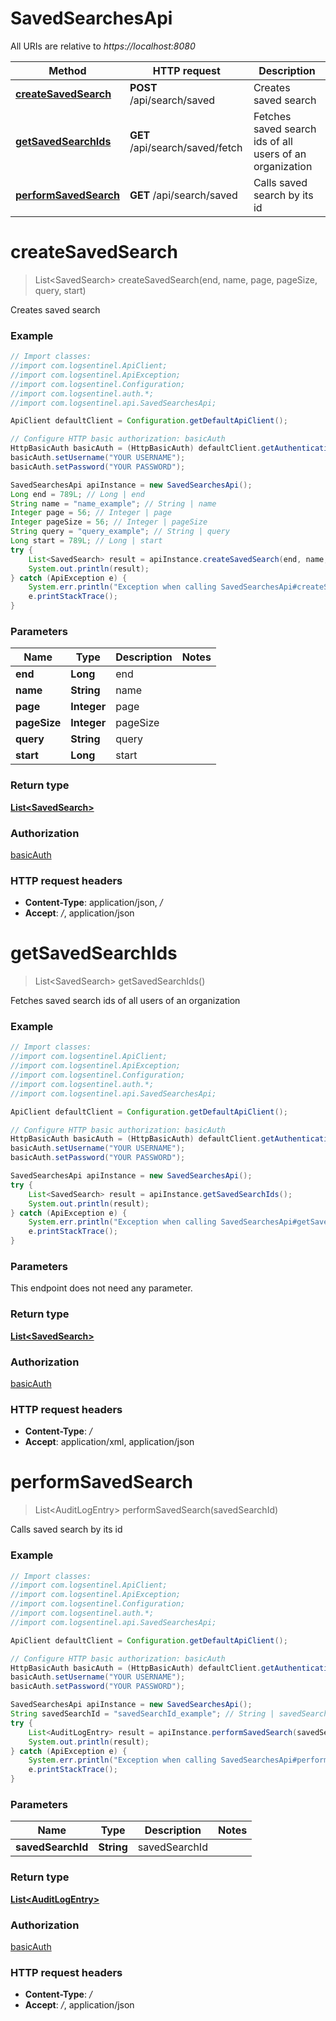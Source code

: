 # SavedSearchesApi

All URIs are relative to *https://localhost:8080*

Method | HTTP request | Description
------------- | ------------- | -------------
[**createSavedSearch**](SavedSearchesApi.md#createSavedSearch) | **POST** /api/search/saved | Creates saved search
[**getSavedSearchIds**](SavedSearchesApi.md#getSavedSearchIds) | **GET** /api/search/saved/fetch | Fetches saved search ids of all users of an organization
[**performSavedSearch**](SavedSearchesApi.md#performSavedSearch) | **GET** /api/search/saved | Calls saved search by its id


<a name="createSavedSearch"></a>
# **createSavedSearch**
> List&lt;SavedSearch&gt; createSavedSearch(end, name, page, pageSize, query, start)

Creates saved search

### Example
```java
// Import classes:
//import com.logsentinel.ApiClient;
//import com.logsentinel.ApiException;
//import com.logsentinel.Configuration;
//import com.logsentinel.auth.*;
//import com.logsentinel.api.SavedSearchesApi;

ApiClient defaultClient = Configuration.getDefaultApiClient();

// Configure HTTP basic authorization: basicAuth
HttpBasicAuth basicAuth = (HttpBasicAuth) defaultClient.getAuthentication("basicAuth");
basicAuth.setUsername("YOUR USERNAME");
basicAuth.setPassword("YOUR PASSWORD");

SavedSearchesApi apiInstance = new SavedSearchesApi();
Long end = 789L; // Long | end
String name = "name_example"; // String | name
Integer page = 56; // Integer | page
Integer pageSize = 56; // Integer | pageSize
String query = "query_example"; // String | query
Long start = 789L; // Long | start
try {
    List<SavedSearch> result = apiInstance.createSavedSearch(end, name, page, pageSize, query, start);
    System.out.println(result);
} catch (ApiException e) {
    System.err.println("Exception when calling SavedSearchesApi#createSavedSearch");
    e.printStackTrace();
}
```

### Parameters

Name | Type | Description  | Notes
------------- | ------------- | ------------- | -------------
 **end** | **Long**| end |
 **name** | **String**| name |
 **page** | **Integer**| page |
 **pageSize** | **Integer**| pageSize |
 **query** | **String**| query |
 **start** | **Long**| start |

### Return type

[**List&lt;SavedSearch&gt;**](SavedSearch.md)

### Authorization

[basicAuth](../README.md#basicAuth)

### HTTP request headers

 - **Content-Type**: application/json, */*
 - **Accept**: */*, application/json

<a name="getSavedSearchIds"></a>
# **getSavedSearchIds**
> List&lt;SavedSearch&gt; getSavedSearchIds()

Fetches saved search ids of all users of an organization

### Example
```java
// Import classes:
//import com.logsentinel.ApiClient;
//import com.logsentinel.ApiException;
//import com.logsentinel.Configuration;
//import com.logsentinel.auth.*;
//import com.logsentinel.api.SavedSearchesApi;

ApiClient defaultClient = Configuration.getDefaultApiClient();

// Configure HTTP basic authorization: basicAuth
HttpBasicAuth basicAuth = (HttpBasicAuth) defaultClient.getAuthentication("basicAuth");
basicAuth.setUsername("YOUR USERNAME");
basicAuth.setPassword("YOUR PASSWORD");

SavedSearchesApi apiInstance = new SavedSearchesApi();
try {
    List<SavedSearch> result = apiInstance.getSavedSearchIds();
    System.out.println(result);
} catch (ApiException e) {
    System.err.println("Exception when calling SavedSearchesApi#getSavedSearchIds");
    e.printStackTrace();
}
```

### Parameters
This endpoint does not need any parameter.

### Return type

[**List&lt;SavedSearch&gt;**](SavedSearch.md)

### Authorization

[basicAuth](../README.md#basicAuth)

### HTTP request headers

 - **Content-Type**: */*
 - **Accept**: application/xml, application/json

<a name="performSavedSearch"></a>
# **performSavedSearch**
> List&lt;AuditLogEntry&gt; performSavedSearch(savedSearchId)

Calls saved search by its id

### Example
```java
// Import classes:
//import com.logsentinel.ApiClient;
//import com.logsentinel.ApiException;
//import com.logsentinel.Configuration;
//import com.logsentinel.auth.*;
//import com.logsentinel.api.SavedSearchesApi;

ApiClient defaultClient = Configuration.getDefaultApiClient();

// Configure HTTP basic authorization: basicAuth
HttpBasicAuth basicAuth = (HttpBasicAuth) defaultClient.getAuthentication("basicAuth");
basicAuth.setUsername("YOUR USERNAME");
basicAuth.setPassword("YOUR PASSWORD");

SavedSearchesApi apiInstance = new SavedSearchesApi();
String savedSearchId = "savedSearchId_example"; // String | savedSearchId
try {
    List<AuditLogEntry> result = apiInstance.performSavedSearch(savedSearchId);
    System.out.println(result);
} catch (ApiException e) {
    System.err.println("Exception when calling SavedSearchesApi#performSavedSearch");
    e.printStackTrace();
}
```

### Parameters

Name | Type | Description  | Notes
------------- | ------------- | ------------- | -------------
 **savedSearchId** | **String**| savedSearchId |

### Return type

[**List&lt;AuditLogEntry&gt;**](AuditLogEntry.md)

### Authorization

[basicAuth](../README.md#basicAuth)

### HTTP request headers

 - **Content-Type**: */*
 - **Accept**: */*, application/json


